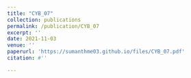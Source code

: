 ```yaml
---
title: "CYB_07"
collection: publications
permalink: /publication/CYB_07
excerpt: ''
date: 2021-11-03
venue: ''
paperurl: 'https://sumanthme03.github.io/files/CYB_07.pdf'
citation: #''

---
```


[Download paper here]: (https://sumanthme03.github.io/files/CYB_07.pdf)






